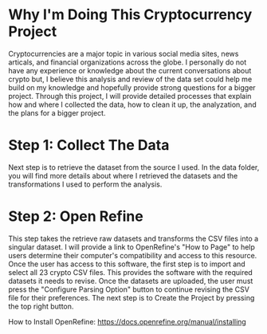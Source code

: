 # Why I'm Doing This Cryptocurrency Project
Cryptocurrencies are a major topic in various social media sites, news articals, and financial organizations across the globe. I personally do not have any experience or knowledge about the current conversations about crypto but, I believe this analysis and review of the data set could help me build on my knowledge and hopefully provide strong questions for a bigger project. Through this project, I will provide detailed processes that explain how and where I collected the data, how to clean it up, the analyzation, and the plans for a bigger project.

# Step 1: Collect The Data
Next step is to retrieve the dataset from the source I used. In the data folder, you will find more details about where I retrieved the datasets and the transformations I used to perform the analysis. 

# Step 2: Open Refine
This step takes the retrieve raw datasets and transforms the CSV files into a singular dataset. I will provide a link to OpenRefine's "How to Page" to help users determine their computer's compatibility and access to this resource. Once the user has access to this software, the first step is to import and select all 23 crypto CSV files. This provides the software with the required datasets it needs to revise. Once the datasets are uploaded, the user must press the "Configure Parsing Option" button to continue revising the CSV file for their preferences. The next step is to Create the Project by pressing the top right button.

How to Install OpenRefine: https://docs.openrefine.org/manual/installing
